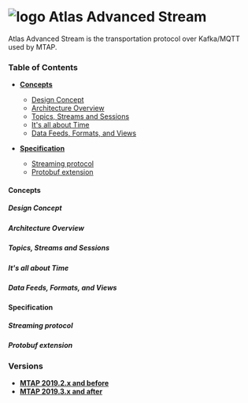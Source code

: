 # ![logo](/Media/branding.png) Atlas Advanced Stream

Atlas Advanced Stream is the transportation protocol over Kafka/MQTT used by MTAP.

### Table of Contents
- [**Concepts**](README.md#concepts)
  - [Design Concept](README.md#design-concepts)
  - [Architecture Overview](README.md#architecture-overview)
  - [Topics, Streams and Sessions](README.md#topics-steams-and-sessions)
  - [It's all about Time](README.md#its-all-about-time)
  - [Data Feeds, Formats, and Views](README.md#data-feeds-formats-and-views)

- [**Specification**](README.md#specification)
  - [Streaming protocol](README.md#straming-protocol)
  - [Protobuf extension](README.md#protobuf-extension)
  
#### Concepts
##### Design Concept
##### Architecture Overview
##### Topics, Streams and Sessions
##### It's all about Time
##### Data Feeds, Formats, and Views

#### Specification
##### Streaming protocol
##### Protobuf extension

### Versions
- [**MTAP 2019.2.x and before**](2019.1/README.md)<br>
- [**MTAP 2019.3.x and after**](2019.3/README.md)<br>
